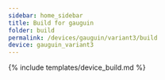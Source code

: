 ```yaml
---
sidebar: home_sidebar
title: Build for gauguin
folder: build
permalink: /devices/gauguin/variant3/build
device: gauguin_variant3
---
```

{% include templates/device_build.md %}
